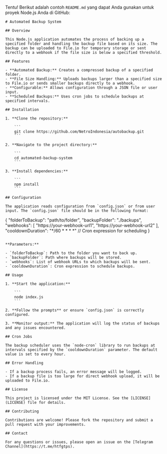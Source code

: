 Tentu! Berikut adalah contoh `README.md` yang dapat Anda gunakan untuk proyek Node.js Anda di GitHub:

```
# Automated Backup System

## Overview

This Node.js application automates the process of backing up a specified folder and handling the backup file based on its size. The backup can be uploaded to File.io for temporary storage or sent directly to a webhook if the file size is below a specified threshold.

## Features

- **Automated Backup:** Creates a compressed backup of a specified folder.
- **File Size Handling:** Uploads backups larger than a specified size to File.io or sends smaller backups directly to a webhook.
- **Configurable:** Allows configuration through a JSON file or user input.
- **Scheduled Backups:** Uses cron jobs to schedule backups at specified intervals.

## Installation

1. **Clone the repository:**

    ```
    git clone https://github.com/NetroIndonesia/autobackup.git
    ```

2. **Navigate to the project directory:**

    ```
    cd automated-backup-system
    ```

3. **Install dependencies:**

    ```
    npm install
    ```

## Configuration

The application reads configuration from `config.json` or from user input. The `config.json` file should be in the following format:

```
{
    "folderToBackup": "path/to/folder",
    "backupFolder": "./backups",
    "webhooks": [
        "https://your-webhook-url1",
        "https://your-webhook-url2"
    ],
    "cooldownDuration": "*/60 * * * *" // Cron expression for scheduling
}
```

**Parameters:**

- `folderToBackup`: Path to the folder you want to back up.
- `backupFolder`: Path where backups will be stored.
- `webhooks`: List of webhook URLs to which backups will be sent.
- `cooldownDuration`: Cron expression to schedule backups.

## Usage

1. **Start the application:**

    ```
    node index.js
    ```

2. **Follow the prompts** or ensure `config.json` is correctly configured.

3. **Monitor output:** The application will log the status of backups and any issues encountered.

## Cron Jobs

The backup scheduler uses the `node-cron` library to run backups at intervals specified by the `cooldownDuration` parameter. The default value is set to every hour.

## Error Handling

- If a backup process fails, an error message will be logged.
- If a backup file is too large for direct webhook upload, it will be uploaded to File.io.

## License

This project is licensed under the MIT License. See the [LICENSE](LICENSE) file for details.

## Contributing

Contributions are welcome! Please fork the repository and submit a pull request with your improvements.

## Contact

For any questions or issues, please open an issue on the [Telegram Channel](https://t.me/htfgtps).

```
